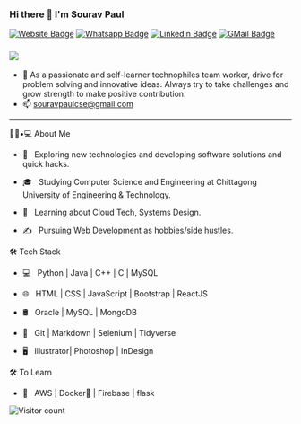### Hi there 👋 I'm Sourav Paul

  [![Website Badge](https://img.shields.io/badge/Website-3b5998?style=flat-square&logo=google-chrome&logoColor=white)](https://souravrrp.github.io/)
  [![Whatsapp Badge](https://img.shields.io/badge/WhatsApp-25D366?style=flat-square&logo=whatsapp&logoColor=white)](https://wa.me/01749797777)
  [![Linkedin Badge](https://img.shields.io/badge/-LinkedIn-0e76a8?style=flat-square&logo=Linkedin&logoColor=white)](https://www.linkedin.com/in/souravrrp/)
  [![GMail Badge](https://img.shields.io/badge/Gmail-D14836?style=flat-square&logo=gmail&logoColor=white)](souravpaulcse@gmail.com)
<h3>
  <a href="#"><img src="https://img.shields.io/badge/Resume-000000?style=flat-square&logo=notion&logoColor=white"/></a>
</h3>

- 📝 As a passionate and self-learner technophiles team worker, drive for problem solving and innovative ideas. Always try to take challenges and grow strength to make positive contribution.
- 📫 souravpaulcse@gmail.com
<hr>

 👨🏻•💻 About Me



- 🤔 &nbsp; Exploring new technologies and developing software solutions and quick hacks.

- 🎓 &nbsp; Studying Computer Science and Engineering at Chittagong University of Engineering & Technology.

- 🌱 &nbsp; Learning about Cloud Tech, Systems Design.

- ✍️ &nbsp; Pursuing Web Development as hobbies/side hustles.



🛠 Tech Stack


- 💻 &nbsp; Python | Java | C++ | C | MySQL

- 🌐 &nbsp; HTML | CSS | JavaScript | Bootstrap | ReactJS


- 🛢 &nbsp; Oracle | MySQL | MongoDB

- 🔧 &nbsp; Git | Markdown | Selenium | Tidyverse

- 🖥 &nbsp; Illustrator| Photoshop | InDesign






🛠 To Learn

- 🔧 &nbsp; AWS | Docker🐳 | Firebase | flask



![Visitor count](https://visitor-badge.laobi.icu/badge?page_id=souravrrp.souravrrp)


